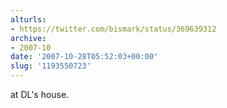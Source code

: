 ```yaml
---
alturls:
- https://twitter.com/bismark/status/369639312
archive:
- 2007-10
date: '2007-10-28T05:52:03+00:00'
slug: '1193550723'
---
```


at DL's house.

